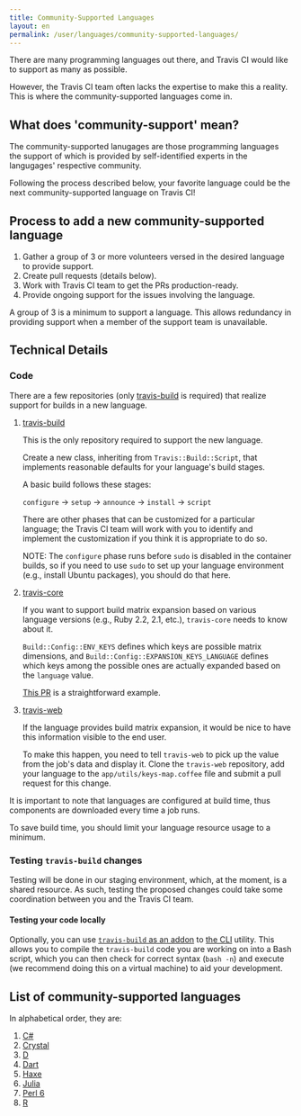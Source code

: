 ```yaml
---
title: Community-Supported Languages
layout: en
permalink: /user/languages/community-supported-languages/
---
```


There are many programming languages out there, and Travis CI would like
to support as many as possible.

However, the Travis CI team often lacks the expertise to make this
a reality.
This is where the community-supported languages come in.

## What does 'community-support' mean?

The community-supported lanugages are those programming languages the support
of which is provided by self-identified experts in the langugages'
respective community.

Following the process described below, your favorite language could be
the next community-supported language on Travis CI!

## Process to add a new community-supported language

1. Gather a group of 3 or more volunteers versed in the desired language
  to provide support.
1. Create pull requests (details below).
1. Work with Travis CI team to get the PRs production-ready.
1. Provide ongoing support for the issues involving the language.

A group of 3 is a minimum to support a language.
This allows redundancy in providing support when a member of
the support team is unavailable.

## Technical Details

### Code

There are a few repositories (only [travis-build](https://github.com/travis-ci/travis-build) is required) that
realize support for builds in a new language.

1. [travis-build](https://github.com/travis-ci/travis-build)

    This is the only repository required to support the new language.

    Create a new class, inheriting from `Travis::Build::Script`, that implements
    reasonable defaults for your language's build stages.

    A basic build follows these stages:

    `configure` → `setup` → `announce` → `install` → `script`

    There are other phases that can be customized for a particular language;
    the Travis CI team will work with you to identify and implement the customization
    if you think it is appropriate to do so.

    NOTE: The `configure` phase runs before `sudo` is disabled in the container builds,
    so if you need to use `sudo` to set up your language environment
    (e.g., install Ubuntu packages), you should do that here.

1. [travis-core](https://github.com/travis-ci/travis-core)

    If you want to support build matrix expansion based on various language
    versions (e.g., Ruby 2.2, 2.1, etc.), `travis-core` needs to know about it.

    `Build::Config::ENV_KEYS` defines which keys are possible matrix dimensions,
    and `Build::Config::EXPANSION_KEYS_LANGUAGE` defines which keys among
    the possible ones are actually expanded based on the `language` value.

    [This PR](https://github.com/travis-ci/travis-core/pull/422) is a straightforward
    example.

1. [travis-web](https://github.com/travis-ci/travis-web)

    If the language provides build matrix expansion, it would be nice
    to have this information visible to the end user.

    To make this happen, you need to tell `travis-web` to pick up the value
    from the job's data and display it.  Clone the `travis-web` repository,
    add your language to the `app/utils/keys-map.coffee` file and submit a
    pull request for this change.


It is important to note that languages are configured at build time,
thus components are downloaded every time a job runs.

To save build time, you should limit your language resource usage to a minimum.

### Testing `travis-build` changes

Testing will be done in our staging environment, which, at the moment, is a shared
resource.
As such, testing the proposed changes could take some coordination between you and
the Travis CI team.

#### Testing your code locally

Optionally, you can use
[`travis-build` as an addon](https://github.com/travis-ci/travis-build/blob/master/README.md#use-as-addon-for-cli)
to [the CLI](https://github.com/travis-ci/travis.rb) utility.
This allows you to compile the `travis-build` code you are working on
into a Bash script, which you can then check for correct syntax (`bash -n`) and
execute (we recommend doing this on a virtual machine) to aid your development.

## List of community-supported languages

In alphabetical order, they are:

1. [C#](../csharp)
1. [Crystal](../crystal)
1. [D](../d)
1. [Dart](../dart)
1. [Haxe](../haxe)
1. [Julia](../julia)
1. [Perl 6](../perl6)
1. [R](../r)
